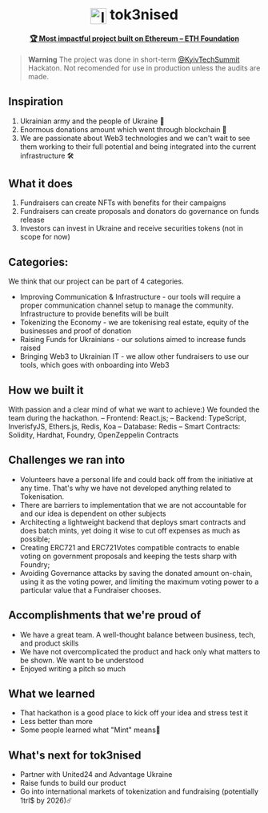 <h1 align="center"><img align="center" src="https://github.com/tok3nised/.github/blob/main/images/logo.png?raw=true" height="32" alt="logo"> tok3nised</h1>
<h4 align="center"><a href="https://twitter.com/KyivTechSummit/status/1569414941668515842">🏆 Most impactful project built on Ethereum – ETH Foundation</a> </h2>

> **Warning**
The project was done in short-term [@KyivTechSummit](https://twitter.com/kyivtechsummit) Hackaton.
Not recomended for use in production unless the audits are made.

## Inspiration
1. Ukrainian army and the people of Ukraine 💙
2. Enormous donations amount which went through blockchain 🐳
3. We are passionate about Web3 technologies and we can't wait to see them working to their full potential and being integrated into the current infrastructure 🛠
## What it does
1. Fundraisers can create NFTs with benefits for their campaigns
2. Fundraisers can create proposals and donators do governance on funds release
3. Investors can invest in Ukraine and receive securities tokens (not in scope for now)
## Categories:
We think that our project can be part of 4 categories.

- Improving Communication & Infrastructure - our tools will require a proper communication channel setup to manage the community. Infrastructure to provide benefits will be built
- Tokenizing the Economy - we are tokenising real estate, equity of the businesses and proof of donation
- Raising Funds for Ukrainians - our solutions aimed to increase funds raised
- Bringing Web3 to Ukrainian IT - we allow other fundraisers to use our tools, which goes with onboarding into Web3
## How we built it
With passion and a clear mind of what we want to achieve:) We founded the team during the hackathon. – Frontend: React.js; – Backend: TypeScript, InverisfyJS, Ethers.js, Redis, Koa – Database: Redis – Smart Contracts: Solidity, Hardhat, Foundry, OpenZeppelin Contracts

## Challenges we ran into
- Volunteers have a personal life and could back off from the initiative at any time. That's why we have not developed anything related to Tokenisation.
- There are barriers to implementation that we are not accountable for and our idea is dependent on other subjects
- Architecting a lightweight backend that deploys smart contracts and does batch mints, yet doing it wise to cut off expenses as much as possible;
- Сreating ERC721 and ERC721Votes compatible contracts to enable voting on government proposals and keeping the tests sharp with Foundry;
- Avoiding Governance attacks by saving the donated amount on-chain, using it as the voting power, and limiting the maximum voting power to a particular value that a Fundraiser chooses.
## Accomplishments that we're proud of
- We have a great team. A well-thought balance between business, tech, and product skills
- We have not overcomplicated the product and hack only what matters to be shown. We want to be understood
- Enjoyed writing a pitch so much
## What we learned
- That hackathon is a good place to kick off your idea and stress test it
- Less better than more
- Some people learned what "Mint" means🤪
## What's next for tok3nised
- Partner with United24 and Advantage Ukraine
- Raise funds to build our product
- Go into international markets of tokenization and fundraising (potentially 1trl$ by 2026)☄️
